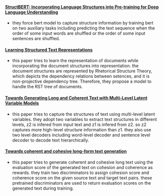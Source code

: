 #### [StructBERT: Incorporating Language Structures into Pre-training for Deep Language Understanding](https://arxiv.org/abs/1908.04577)
- they force bert model to capture structure information by training bert on two  auxiliary tasks including predicting the text sequence when the order of some input words are shuffled or the order of some input sentences are shuffled.

#### [Learning Structured Text Representations](https://www.aclweb.org/anthology/Q18-1005.pdf)
- this paper tries to learn the representation of documents while incorporating the document structures into representation. the document structures are represented by Rhetorical Structure Theory, which depicts the dependency relations between setences, and it is non-projective dependency tree. Therefore, they propose a model to handle the RST tree of documents.

#### [Towards Generating Long and Coherent Text with Multi-Level Latent Variable Models](https://www.aclweb.org/anthology/P19-1200/)
- this paper tries to capture the structures of text using multi-level latent variables. they adopt two variables to extract text structures in different levels, z2 is infered from input text and z1 is infered from z2. so z2 captures more high-level structure information than z1. they also use two level decoders including word-level decoder and sentence level decoder to decode text hierarchically.

#### [Towards coherent and cohesive long-form text generation](https://www.aclweb.org/anthology/W19-2401.pdf)
- this paper tries to generate coherent and cohesive long text using the evaluation score of the generated text on cohesion and coherence as rewards. they train two discriminators to assign cohesion score and coherence score on the given source text and target text pairs. these pretrained discriminators are used to return evaluation scores on the generated text during training.
